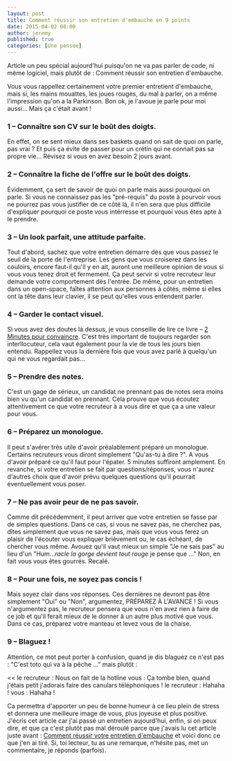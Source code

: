 ```yaml
---
layout: post
title: Comment réussir son entretien d'embauche en 9 points
date: 2015-04-02 08:00
author: jeremy
published: true
categories: [Une pensee]
---
```

Article un peu spécial aujourd'hui puisqu'on ne va pas parler de code, ni même logiciel, mais plutôt de : Comment réussir son entretien d'embauche.

Vous vous rappellez certainement votre premier entretient d'embauche, mais si, les mains mouattes, les joues rouges, du mal à parler, on a même l'impression qu'on a la Parkinson.
Bon ok, je l'avoue je parle pour moi aussi... Mais ça c'était avant !
### **1 – Connaître son CV sur le boût des doigts.**
En effet, on se sent mieux dans ses baskets quand on sait de quoi on parle, pas vrai ? Et puis ça évite de passer pour un crétin qui ne connait pas sa propre vie... Révisez si vous en avez besoin 2 jours avant.
<!--break-->

### **2 – Connaître la fiche de l'offre sur le boût des doigts.**
Évidemment, ça sert de savoir de quoi on parle mais aussi pourquoi on parle. Si vous ne connaissez pas les "pré-requis" du poste à pourvoir vous ne pourrez pas vous justifier de ce côté là, il n'en sera que plus difficile d'expliquer pourquoi ce poste vous intérresse et pourquoi vous êtes apte à le prendre.

### **3 – Un look parfait, une attitude parfaite.**
Tout d'abord, sachez que votre entretien démarre dès que vous passez le seuil de la porte de l'entreprise. Les gens que vous croiserez dans les couloirs, encore faut-il qu'il y en ait, auront une meilleure opinion de vous si vous vous tenez droit et fermement. Ça peut servir si votre recruteur leur demande votre comportement dès l'entrée. De même, pour un entretien dans un open-space, faîtes attention aux personnes à côtés, même si elles ont la tête dans leur clavier, il se peut qu'elles vous entendent parler.

### **4 – Garder le contact visuel.**
Si vous avez des doutes là dessus, je vous conseille de lire ce livre – <a href="http://www.amazon.fr/gp/product/2501084586/ref=as_li_tl?ie=UTF8&camp=1642&creative=6746&creativeASIN=2501084586&linkCode=as2&tag=unruby-21&linkId=FGZZ65H5SOSXYYDK" target="_blank">2 Minutes pour convaincre</a>. C'est très important de toujours regarder son interllocuteur, cela vaut également pour la vie de tous les jours bien entendu. Rappellez vous la dernière fois que vous avez parlé à quelqu'un qui ne vous regardait pas...

### **5 – Prendre des notes.**
C'est un gage de sérieux, un candidat ne prennant pas de notes sera moins bien vu qu'un candidat en prennant. Cela prouve que vous écoutez attentivement ce que votre recruteur à a vous dire et que ça a une valeur pour vous.

### **6 – Préparez un monologue.**
Il peut s'avérer très utile d'avoir préalablement préparé un monologue. Certains recruteurs vous diront simplement "Qu'as-tu à dire ?". A vous d'avoir préparé ce qu'il faut pour l'épater. 5 minutes suffiront amplement. En revanche, si votre entretien se fait par questions/réponses, vous n'aurez d'autres choix que d'avoir prévu quelques questions qu'il pourrait éventuellement vous poser.

### **7 – Ne pas avoir peur de ne pas savoir.**
Comme dit précédemment, il peut arriver que votre entretien se fasse par de simples questions. Dans ce cas, si vous ne savez pas, ne cherchez pas, dîtes simplement que vous ne savez pas, mais que vous vous ferez un plaisir de l'écouter vous expliquer brièvement ou, le cas échéant, de chercher vous même. Avouez qu'il vaut mieux un simple "Je ne sais pas" au lieu d'un "Hum...*racle la gorge* *devient tout rouge* je pense que ..." Non, en fait vous vous êtes gourrés. Recalé.

###
### **8 – Pour une fois, ne soyez pas concis !**
Mais soyez clair dans vos réponses. Ces dernières ne devront pas être simplement "Oui" ou "Non", argumentez, PRÉPAREZ À L'AVANCE ! Si vous n'argumentez pas, le recruteur pensera que vous n'en avez rien à faire de ce job et qu'il ferait mieux de le donner à un autre plus motivé que vous. Dans ce cas, préparez votre manteau et levez vous de la chaise.

### **9 – Blaguez !**
Attention, ce mot peut porter à confusion, quand je dis blaguez ce n'est pas : "C'est toto qui va à la pêche ..." mais plutôt :

<<
le recruteur : Nous on fait de la hotline
vous : Ça tombe bien, quand j'étais petit j'adorais faire des canulars téléphoniques !
le recruteur : Hahaha !
vous : Hahaha !
>>
Ca permettra d'apporter un peu de bonne humeur à ce lieu plein de stress et donnera une meilleure image de vous, plus joyeuse et plus positive.
J'écris cet article car j'ai passé un entretien aujourd'hui, enfin, si on peux dire, et que ça c'est plutôt pas mal déroulé parce que j'avais lu cet article juste avant : <a href="https://zestedesavoir.com/tutoriels/692/comment-reussir-votre-entretien-dembauche/" target="_blank">Comment réussir votre entretien d'embauche</a> et voici donc ce que j'en ai tiré.
Si, toi lecteur, tu as une remarque, n'hésite pas, met un commentaire, je réponds (parfois).
